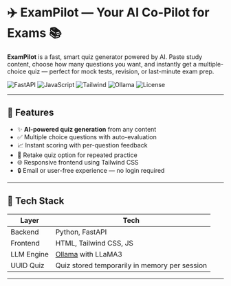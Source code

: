 # ✈️ ExamPilot — Your AI Co-Pilot for Exams 📚

**ExamPilot** is a fast, smart quiz generator powered by AI. Paste study content, choose how many questions you want, and instantly get a multiple-choice quiz — perfect for mock tests, revision, or last-minute exam prep.

![FastAPI](https://img.shields.io/badge/Backend-FastAPI-009688?logo=fastapi)
![JavaScript](https://img.shields.io/badge/Frontend-JavaScript-F7DF1E?logo=javascript)
![Tailwind](https://img.shields.io/badge/Styled%20With-TailwindCSS-38B2AC?logo=tailwindcss)
![Ollama](https://img.shields.io/badge/LLM-Ollama-6D28D9)
![License](https://img.shields.io/badge/License-MIT-blue.svg)

---

## 🎯 Features

- ✨ **AI-powered quiz generation** from any content
- ✅ Multiple choice questions with auto-evaluation
- 📈 Instant scoring with per-question feedback
- 🔁 Retake quiz option for repeated practice
- 🌐 Responsive frontend using Tailwind CSS
- 🔒 Email or user-free experience — no login required

---

## 🚀 Tech Stack

| Layer      | Tech                         |
|------------|------------------------------|
| Backend    | Python, FastAPI              |
| Frontend   | HTML, Tailwind CSS, JS       |
| LLM Engine | [Ollama](https://ollama.com) with LLaMA3 |
| UUID Quiz  | Quiz stored temporarily in memory per session |

---
